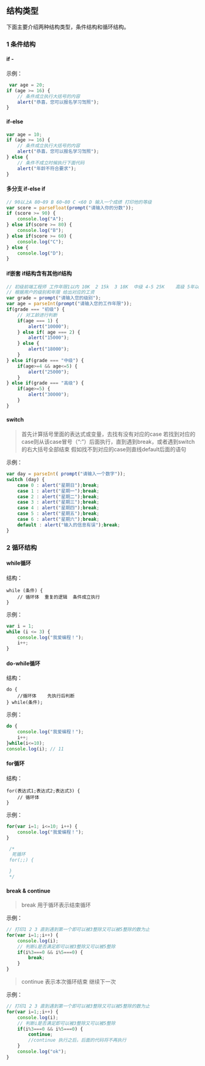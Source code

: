 ## 结构类型
下面主要介绍两种结构类型，条件结构和循环结构。

### 1 条件结构
#### if -

示例：

```javascript
 var age = 20;
if (age >= 16) {
    // 条件成立执行大括号的内容
    alert("恭喜，您可以报名学习驾照");
}
```

#### if-else

```javascript
var age = 10;
if (age >= 16) {
    // 条件成立执行大括号的内容
    alert("恭喜，您可以报名学习驾照");
} else {
    // 条件不成立时候执行下面代码
    alert("年龄不符合要求");
}
```

#### 多分支 if-else if

```javascript
// 90以上A 80~89 B 60~80 C <60 D 输入一个成绩 打印他的等级
var score = parseFloat(prompt("请输入你的分数"));
if (score >= 90) {
    console.log("A");
} else if(score >= 80) {
    console.log("B"); 
} else if(score >= 60) {
    console.log("C"); 
} else {
    console.log("D"); 
} 
```

#### if嵌套 if结构含有其他if结构

```javascript
// 初级前端工程师 工作年限1以内 10K  2 15k  3 18K  中级 4-5 25K    高级 5年以上 30K
// 根据用户的级别和年限 给出对应的工资
var grade = prompt("请输入您的级别");
var age = parseInt(prompt("请输入您的工作年限"));
if(grade === "初级") {
    // 对工龄进行判断
    if(age === 1) {
        alert("10000");
    } else if( age === 2) {
        alert("15000");
    } else {
        alert("18000");
    }
} else if(grade === "中级") {
    if(age>=4 && age<=5) {
        alert("25000"); 
    }
} else if(grade === "高级") {
    if(age>=5) {
        alert("30000"); 
    }
} 
```

#### switch

> 首先计算括号里面的表达式或变量，去找有没有对应的case
> 若找到对应的case则从该case冒号（“:”）后面执行，直到遇到break，或者遇到switch的右大括号全部结束
> 假如找不到对应的case则直线default后面的语句

示例：

```javascript
var day = parseInt( prompt("请输入一个数字"));
switch (day) {
    case 0 : alert("星期日");break;
    case 1 : alert("星期一");break;
    case 2 : alert("星期二");break;
    case 3 : alert("星期三");break;
    case 4 : alert("星期四");break;
    case 5 : alert("星期五");break;
    case 6 : alert("星期六");break;
    default : alert("输入的信息有误");break;
}
```


### 2 循环结构
#### while循环

结构：

```
while (条件) {
    // 循环体  重复的逻辑  条件成立执行
}
```

示例：

```javascript
var i = 1;
while (i <= 3) {
    console.log("我爱编程！");
    i++;
}
```

#### do-while循环

结构：

```
do {
    //循环体    先执行后判断
} while(条件);
```

示例：

```javascript
do {
    console.log("我爱编程！");
    i++;
}while(i<=10);
console.log(i); // 11
```

#### for循环

结构：

```
for(表达式1;表达式2;表达式3) {
    // 循环体
}
```

示例：

```javascript
for(var i=1; i<=10; i++) {
    console.log("我爱编程！");
}

 /*
  死循环
 for(;;) {

 }
 */
```

#### break & continue

> break 用于循环表示结束循环

示例：

```javascript
// 打印1 2 3 直到遇到第一个即可以被3整除又可以被5整除的数为止
for(var i=1;;i++) {
    console.log(i);
    // 判断i是否满足即可以被3整除又可以被5整除
    if(i%3===0 && i%5===0) {
        break;
    }
}
```

> continue 表示本次循环结束 继续下一次

  示例：

```javascript
// 打印1 2 3 直到遇到第一个即可以被3整除又可以被5整除的数为止
for(var i=1;;i++) {
    console.log(i);
    // 判断i是否满足即可以被3整除又可以被5整除
    if(i%3===0 && i%5===0) {
        continue;
        //continue 执行之后，后面的代码将不再执行
    }
    console.log("ok");
}
```

